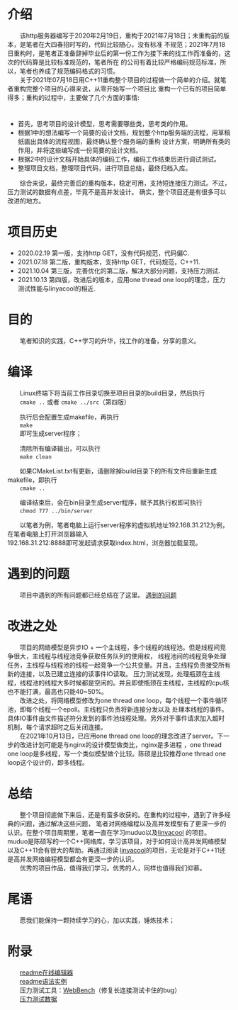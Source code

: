 

# 介绍
&emsp;&emsp;该http服务器编写于2020年2月19日，重构于2021年7月18日；未重构前的版本，是笔者在大四春招时写的，代码比较随心，没有标准
不规范；2021年7月18日重构时，是笔者正准备辞掉毕业后的第一份工作为接下来的找工作而准备的，这次的代码算是比较标准规范的，笔者所在
的公司有着比较严格编码规范标准，所以，笔者也养成了规范编码格式的习惯。  
&emsp;&emsp;关于2021年07月18日用C++11重构整个项目的过程做一个简单的介绍。就笔者重构完整个项目的心得来说，从零开始写一个项目比
重构一个已有的项目简单得多；重构的过程中，主要做了几个方面的事情:  
# 
* 首先，思考项目的设计模型，思考需要哪些类，思考类的作用。  
* 根据1中的想法编写一个简要的设计文档，规划整个http服务端的流程，用草稿纸画出具体的流程视图，最终确认整个服务端的重构
设计方案，明确所有类的作用，并将这些编写成一份简要的设计文档。  
* 根据2中的设计文档开始具体的编码工作，编码工作结束后进行调试测试。  
* 整理项目文档，整理项目代码，进行项目总结，最终归档入库。  

&emsp;&emsp;综合来说，最终完善后的重构版本，稳定可用，支持短连接压力测试。不过，压力测试的数据有点差，毕竟不是高并发设计。
确实，整个项目还是有很多可以改进的地方。

# 项目历史
* 2020.02.19 第一版，支持http GET，没有代码规范，代码偏C.
* 2021.07.18 第二版，重构版本，支持http GET，代码规范，C++11.
* 2021.10.04 第三版，完善优化的第二版，解决大部分问题，支持压力测试.
* 2021.10.13 第四版，改进后的版本，应用one thread one loop的理念，压力测试性能与linyacool的相近.

# 目的
&emsp;&emsp;笔者知识的实践，C++学习的升华，找工作的准备，分享的意义。  

# 编译
&emsp;&emsp;Linux终端下将当前工作目录切换至项目目录的build目录，然后执行  
&emsp;&emsp;`cmake ..` 或者 `cmake ../src`（第四版）  

&emsp;&emsp;执行后会配置生成makefile，再执行  
&emsp;&emsp;`make`  
&emsp;&emsp;即可生成server程序；  

&emsp;&emsp;清除所有编译输出，可以执行  
&emsp;&emsp;`make clean`  
  
&emsp;&emsp;如果CMakeList.txt有更新，请删除掉build目录下的所有文件后重新生成makefile，即执行  
&emsp;&emsp;`cmake ..`  
  
&emsp;&emsp;编译结束后，会在bin目录生成server程序，赋予其执行权即可执行  
&emsp;&emsp;`chmod 777 ../bin/server`  
  
&emsp;&emsp;以笔者为例，笔者电脑上运行server程序的虚拟机地址192.168.31.212为例，在笔者电脑上打开浏览器输入  
192.168.31.212:8888即可发起请求获取index.html，浏览器加载呈现。  

# 遇到的问题
&emsp;&emsp;项目中遇到的所有问题都已经总结在了这里。
[遇到的问题](https://github.com/xyq-c-cpp/study/blob/master/WebServer/Resource/problems.txt)

# 改进之处
&emsp;&emsp;项目的网络模型是异步IO + 一个主线程，多个线程的线程池。但是线程间竞争很大，主线程与线程池竞争获取任务队列的使用权，
线程池间的线程竞争处理任务，主线程与线程池的线程一起竞争一个公共变量。并且，主线程负责接受所有新的连接，以及已建立连接的读事件IO读取。
压力测试发现，处理瓶颈在主线程，线程池的线程大多时候都是空闲的。并且即使瓶颈在主线程，主线程的cpu核也不能打满，最高也只能40~50%。  
&emsp;&emsp;改进之处，将网络模型修改为one thread one loop，每个线程一个事件循环池，即每个线程一个epoll。主线程只负责将新连接分发以及
处理本线程的事件。具体IO事件由文件描述符分发到的事件池线程处理。另外对于事件请求加入超时机制，每个请求超时之后关闭连接。  
&emsp;&emsp;在2021年10月13日，已应用one thread one loop的理念改进了server。下一步的改进计划可能是与nginx的设计模型做类比，nginx是多进程
，one thread one loop是多线程，写一个类似模型做个比较。陈硕是比较推荐one thread one loop这个设计的，即多线程。  


# 总结
&emsp;&emsp;整个项目彻底做下来后，还是有蛮多收获的。在重构的过程中，遇到了许多经典的问题，通过解决这些问题，
笔者对网络编程以及高并发模型有了更深一步的认识。在整个项目周期里，笔者一直在学习muduo以及[linyacool](https://github.com/linyacool/WebServer)
的项目。muduo是陈硕写的一个C++网络库，学习该项目，对于如何设计高并发网络模型以及C++11会有很大的帮助。再通过阅读
[linyacool](https://github.com/linyacool/WebServer)的项目，无论是对于C++11还是高并发网络编程模型都会有更深一步的认识。  
&emsp;&emsp;优秀的项目作品，值得我们学习。优秀的人，同样也值得我们仰慕。
  
# 尾语
&emsp;&emsp;愿我们能保持一颗持续学习的心，加以实践，锤炼技术；

# 附录
&emsp;&emsp;[readme在线编辑器](http://mahua.jser.me/)  
&emsp;&emsp;[readme语法实例](https://www.cnblogs.com/S-volcano/p/9454194.html#:~:text=readme%20%E8%AF%AD%E6%B3%95.%20README.%20%E8%AF%A5%E6%96%87%E4%BB%B6%E7%94%A8%E6%9D%A5%E6%B5%8B%E8%AF%95%E5%92%8C%E5%B1%95%E7%A4%BA%E4%B9%A6%E5%86%99README%E7%9A%84%E5%90%84%E7%A7%8Dmarkdown%E8%AF%AD%E6%B3%95%E3%80%82.,GitHub%E7%9A%84markdown%E8%AF%AD%E6%B3%95%E5%9C%A8%E6%A0%87%E5%87%86%E7%9A%84markdown%E8%AF%AD%E6%B3%95%E5%9F%BA%E7%A1%80%E4%B8%8A%E5%81%9A%E4%BA%86%E6%89%A9%E5%85%85%EF%BC%8C%E7%A7%B0%E4%B9%8B%E4%B8%BA%60GitHub%20Flavored%20Markdown%60%E3%80%82.%20%E7%AE%80%E7%A7%B0%60GFM%60%EF%BC%8CGFM%E5%9C%A8GitHub%E4%B8%8A%E6%9C%89%E5%B9%BF%E6%B3%9B%E5%BA%94%E7%94%A8%EF%BC%8C%E9%99%A4%E4%BA%86README%E6%96%87%E4%BB%B6%E5%A4%96%EF%BC%8Cissues%E5%92%8Cwiki%E5%9D%87%E6%94%AF%E6%8C%81markdown%E8%AF%AD%E6%B3%95%E3%80%82.)  
&emsp;&emsp;压力测试工具：[WebBench](https://github.com/xyq-c-cpp/study/tree/master/WebServer/WebBench)（修复长连接测试卡住的bug）  
&emsp;&emsp;[压力测试数据](https://github.com/xyq-c-cpp/study/blob/master/WebServer/Resource/Pressure%20measurement%20data.txt)